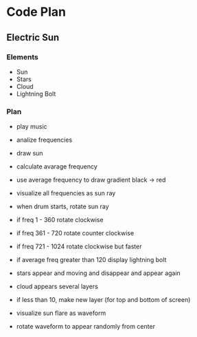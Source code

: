 # Code Plan
## Electric Sun

### Elements
* Sun
* Stars
* Cloud
* Lightning Bolt

### Plan
* play music
* analize frequencies
* draw sun 
* calculate avarage frequency
* use average frequency to draw gradient black -> red 
* visualize all frequencies as sun ray
* when drum starts, rotate sun ray
* if freq 1 - 360 rotate clockwise
* if freq 361 - 720 rotate counter clockwise
* if freq 721 - 1024 rotate clockwise but faster
* if average freq greater than 120 display lightning bolt

* stars appear and moving and disappear and appear again
* cloud appears several layers
* if less than 10, make new layer (for top and bottom of screen)
* visualize sun flare as waveform
* rotate waveform to appear randomly from center 
